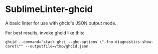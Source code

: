 SublimeLinter-ghcid
===================

A basic linter for use with ghcid's JSON output mode.

For best results, invoke ghcid like this:

`ghcid --command="stack ghci --ghc-options \"-fno-diagnostics-show-caret\"" --outputfile=/tmp/ghcid.json`